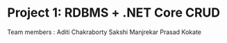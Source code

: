 # Project 1: RDBMS + .NET Core CRUD

Team members :
Aditi Chakraborty
Sakshi Manjrekar
Prasad Kokate
